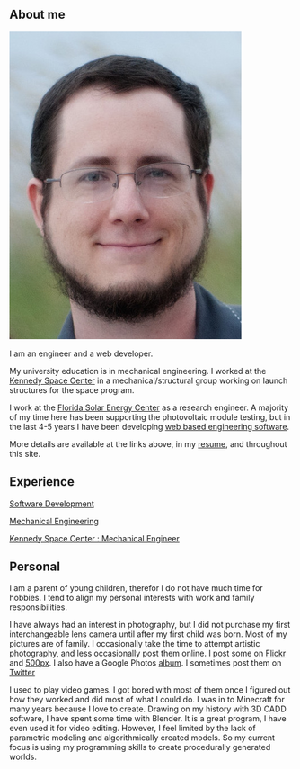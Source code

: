 ## About me

[![Keith Showalter|height:250,class:image_float_right](/assets/beach.jpeg)](/assets/beach.jpeg)

I am an engineer and a web developer.

My university education is in mechanical engineering. 
I worked at the [Kennedy Space Center](#/experience/KSC) in a mechanical/structural group working on launch structures for the space program.

I work at the [Florida Solar Energy Center](http://www.fsec.ucf.edu/en/) as a research engineer. A majority of my time here has been supporting the photovoltaic module testing, but in the last 4-5 years I have been developing [web based engineering software](#/projects/SPD).

More details are available at the links above, in my [resume](#/Resume), and throughout this site.

## Experience

[Software Development](#/projects/dev_project_list)

[Mechanical Engineering](#/Mechanical_Engineering)

[Kennedy Space Center : Mechanical Engineer ](#/experience/KSC)

## Personal

I am a parent of young children, therefor I do not have much time for hobbies. I tend to align my personal interests with work and family responsibilities.

I have always had an interest in photography, but I did not purchase my first interchangeable lens camera until after my first child was born. Most of my pictures are of family. I occasionally take the time to attempt artistic photography, and less occasionally post them online. I post some on [Flickr](https://www.flickr.com/photos/mechkit/) and [500px](https://500px.com/mechkit). I also have a Google Photos [album](https://photos.app.goo.gl/Bb6fNvfAVeGsyo6L2). I sometimes post them on  [Twitter](https://twitter.com/mechkit/media)

I used to play video games. I got bored with most of them once I figured out how they worked and did most of what I could do. I was in to Minecraft for many years because I love to create. Drawing on my history with 3D CADD software, I have spent some time with Blender. It is a great program, I have even used it for video editing. However, I feel limited by the lack of parametric modeling and algorithmically created models. So my current focus is using my programming skills to create procedurally generated worlds.
